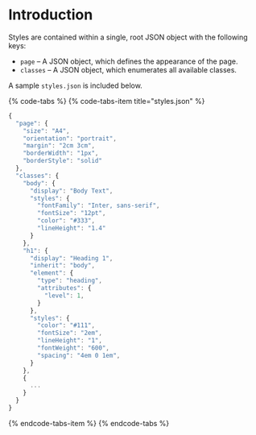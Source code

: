 # Introduction

Styles are contained within a single, root JSON object with the following keys:

* `page` – A JSON object, which defines the appearance of the page.
* `classes` – A JSON object, which enumerates all available classes.

A sample `styles.json` is included below.

{% code-tabs %}
{% code-tabs-item title="styles.json" %}
```javascript
{
  "page": {
    "size": "A4",
    "orientation": "portrait",
    "margin": "2cm 3cm",
    "borderWidth": "1px",
    "borderStyle": "solid"
  },
  "classes": {
    "body": {
      "display": "Body Text",
      "styles": {
        "fontFamily": "Inter, sans-serif",
        "fontSize": "12pt",
        "color": "#333",
        "lineHeight": "1.4"
      }
    },
    "h1": {
      "display": "Heading 1",
      "inherit": "body",
      "element": {
        "type": "heading",
        "attributes": {
          "level": 1,
        }
      },
      "styles": {
        "color": "#111",
        "fontSize": "2em",
        "lineHeight": "1",
        "fontWeight": "600",
        "spacing": "4em 0 1em",
      }
    },
    {
      ...
    }
  }
}
```
{% endcode-tabs-item %}
{% endcode-tabs %}

